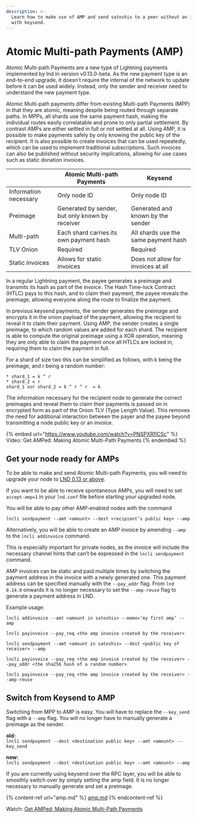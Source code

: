 ```yaml
---
description: >-
  Learn how to make use of AMP and send satoshis to a peer without an invoice
  with keysend.
---
```


# Atomic Multi-path Payments (AMP)

Atomic Multi-path Payments are a new type of Lightning payments implemented by lnd in version v0.13.0-beta. As the new payment type is an end-to-end upgrade, it doesn’t require the internal of the network to update before it can be used widely. Instead, only the sender and receiver need to understand the new payment type.

Atomic Multi-path payments differ from existing Multi-path Payments (MPP) in that they are atomic, meaning despite being routed through separate paths. In MPPs, all shards use the same payment hash, making the individual routes easily correlatable and prone to only partial settlement. By contrast AMPs are either settled in full or not settled at all. Using AMP, it is possible to make payments safely by only knowing the public key of the recipient. It is also possible to create invoices that can be used repeatedly, which can be used to implement traditional subscriptions. Such invoices can also be published without security implications, allowing for use cases such as static donation invoices.

|                       | Atomic Multi-path Payments                      | Keysend                              |
| --------------------- | ----------------------------------------------- | ------------------------------------ |
| Information necessary | Only node ID                                    | Only node ID                         |
| Preimage              | Generated by sender, but only known by receiver | Generated and known by the sender    |
| Multi-path            | Each shard carries its own payment hash         | All shards use the same payment hash |
| TLV Onion             | Required                                        | Required                             |
| Static invoices       | Allows for static invoices                      | Does not allow for invoices at all   |

In a regular Lightning payment, the payee generates a preimage and transmits its hash as part of the invoice. The Hash Time-lock Contract (HTLC) pays to this hash, and to claim their payment, the payee reveals the preimage, allowing everyone along the route to finalize the payment.

In previous keysend payments, the sender generates the preimage and encrypts it in the onion payload of the payment, allowing the recipient to reveal it to claim their payment. Using AMP, the sender creates a single preimage, to which random values are added for each shard. The recipient is able to compute the original preimage using a XOR operation, meaning they are only able to claim the payment once all HTLCs are locked in, requiring them to claim the payment in full.&#x20;

For a shard of size two this can be simplified as follows, with k being the preimage, and r being a random number:

`* shard_1 = k ^ r`\
`* shard_2 = r`\
`shard_1 xor shard_2 = k ^ r ^ r  = k`

The information necessary for the recipient node to generate the correct preimages and reveal them to claim their payments is passed on in encrypted form as part of the Onion TLV (Type Length Value). This removes the need for additional interaction between the payer and the payee beyond transmitting a node public key or an invoice.

{% embed url="https://www.youtube.com/watch?v=PNSPXRflCSc" %}
Video: Get AMPed: Making Atomic Multi-Path Payments
{% endembed %}

## Get your node ready for AMPs <a href="#docs-internal-guid-0aff8c2e-7fff-3644-f0f2-cf0efff90d43" id="docs-internal-guid-0aff8c2e-7fff-3644-f0f2-cf0efff90d43"></a>

To be able to make and send Atomic Multi-path Payments, you will need to upgrade your node to [LND 0.13 or above](https://github.com/lightningnetwork/lnd/releases).

If you want to be able to receive spontaneous AMPs, you will need to set `accept-amp=1` in your `lnd.conf` file before starting your upgraded node.

You will be able to pay other AMP-enabled nodes with the command&#x20;

`lncli sendpayment --amt <amount> --dest <recipient’s public key> --amp`

Alternatively, you will be able to create an AMP invoice by amending `--amp` to the `lncli addinvoice` command.

This is especially important for private nodes, as the invoice will include the necessary channel hints that can’t be expressed in the `lncli sendpayment` command.

AMP invoices can be static and paid multiple times by switching the payment address in the invoice with a newly generated one. This payment address can be specified manually with the `--pay_addr` flag. From `lnd 0.14.0` onwards it is no longer necessary to set the `--amp-reuse` flag to generate a payment address in LND.

Example usage:

`lncli addinvoice --amt <amount in satoshis> --memo=’my first amp’ --amp`

`lncli payinvoice --pay_req <the amp invoice created by the receiver>`

`lncli sendpayment --amt <amount in satoshis> --dest <public key of receiver> --amp`

`lncli payinvoice --pay_req <the amp invoice created by the receiver> --pay_addr <the sha256 hash of a random number>`

`lncli payinvoice --pay_req <the amp invoice created by the receiver> --amp-reuse`

## Switch from Keysend to AMP

Switching from MPP to AMP is easy. You will have to replace the `--key_send` flag with a `--amp` flag. You will no longer have to manually generate a preimage as the sender.

**old:**\
`lncli sendpayment --dest <destination public key> --amt <amount> --key_send`

**new:**\
`lncli sendpayment --dest <destination public key> --amt <amount> --amp`

If you are currently using keysend over the RPC layer, you will be able to smoothly switch over by simply setting the amp field. It is no longer necessary to manually generate and set a preimage.&#x20;

{% content-ref url="amp.md" %}
[amp.md](amp.md)
{% endcontent-ref %}

Watch: [Get AMPed: Making Atomic Multi-Path Payments](https://www.youtube.com/watch?v=PNSPXRflCSc)
